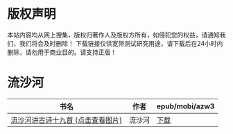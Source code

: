 # 版权声明

本站内容均从网上搜集，版权归著作人及版权方所有，如侵犯您的权益，请通知我们，我们将会及时删除！ 下载链接仅供宽带测试研究用途，请下载后在24小时内删除，请勿用于商业目的。请支持正版！

# 流沙河

| 书名 | 作者 | epub/mobi/azw3 |
| --- | --- | --- |
| [流沙河讲古诗十九首 (点击查看图片)](https://www.dushupai.com/attachment/2024/06/08/4c7e81703ae281b5.jpg) | 流沙河 | [下载](https://url89.ctfile.com/f/31084289-1357044709-330c0b?p=8866) |
